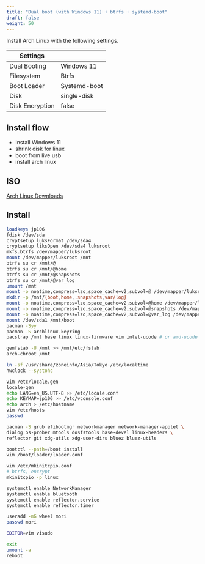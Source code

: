 ```yaml
---
title: "Dual boot (with Windows 11) + btrfs + systemd-boot"
draft: false
weight: 50
---
```


Install Arch Linux with the following settings.

| Settings        |              |
| --------------- | ------------ |
| Dual Booting    | Windows 11   |
| Filesystem      | Btrfs        |
| Boot Loader     | Systemd-boot |
| Disk            | single-disk  |
| Disk Encryption | false        |

## Install flow

- Install Windows 11
- shrink disk for linux
- boot from live usb
- install arch linux

## ISO

[Arch Linux Downloads](https://archlinux.org/download/)

## Install

```sh
loadkeys jp106
fdisk /dev/sda
cryptsetup luksFormat /dev/sda4
cryptsetup liksOpen /dev/sda4 luksroot
mkfs.btrfs /dev/mapper/luksroot
mount /dev/mapper/luksroot /mnt
btrfs su cr /mnt/@
btrfs su cr /mnt/@home
btrfs su cr /mnt/@snapshots
btrfs su cr /mnt/@var_log
umount /mnt
mount -o noatime,compress=lzo,space_cache=v2,subvol=@ /dev/mapper/luksroot /mnt
mkdir -p /mnt/{boot,home,.snapshots,var/log}
mount -o noatime,compress=lzo,space_cache=v2,subvol=@home /dev/mapper/luksroot /mnt/home
mount -o noatime,compress=lzo,space_cache=v2,subvol=@snapshots /dev/mapper/luksroot /mnt/.snapshots
mount -o noatime,compress=lzo,space_cache=v2,subvol=@var_log /dev/mapper/luksroot /mnt/var/log
mount /dev/sda1 /mnt/boot
pacman -Syy
pacman -S archlinux-keyring
pacstrap /mnt base linux linux-firmware vim intel-ucode # or amd-ucode

genfstab -U /mnt >> /mnt/etc/fstab
arch-chroot /mnt

ln -sf /usr/share/zoneinfo/Asia/Tokyo /etc/localtime
hwclock --systohc

vim /etc/locale.gen
locale-gen
echo LANG=en_US.UTF-8 >> /etc/locale.conf
echo KEYMAP=jp106 >> /etc/vconsole.conf
echo arch > /etc/hostname
vim /etc/hosts
passwd

pacman -S grub efibootmgr networkmanager network-manager-applet \
dialog os-prober mtools dosfstools base-devel linux-headers \
reflector git xdg-utils xdg-user-dirs bluez bluez-utils

bootctl --path=/boot install
vim /boot/loader/loader.conf

vim /etc/mkinitcpio.conf
# btrfs, encrypt
mkinitcpio -p linux

systemctl enable NetworkManager
systemctl enable bluetooth
systemctl enable reflector.service
systemctl enable reflector.timer

useradd -mG wheel mori
passwd mori

EDITOR=vim visudo

exit
umount -a
reboot
```
